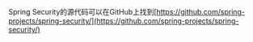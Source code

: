 Spring Security的源代码可以在GitHub上找到[https://github.com/spring-projects/spring-security/](https://github.com/spring-projects/spring-security/)

